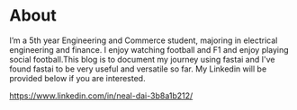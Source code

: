 # About

I’m a 5th year Engineering and Commerce student, majoring in electrical engineering and finance. I enjoy watching football and F1 and enjoy playing social football.This blog is to document my journey using fastai and I've found fastai to be very useful and versatile so far. My Linkedin will be provided below if you are interested.

https://www.linkedin.com/in/neal-dai-3b8a1b212/ 

